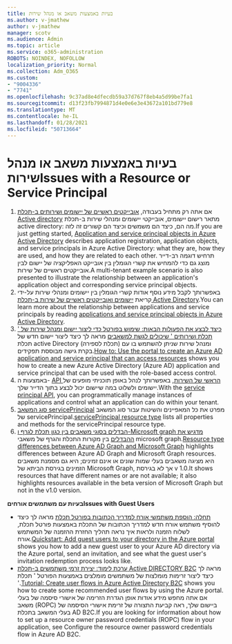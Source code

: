 ```yaml
---
title: בעיות באמצעות משאב או מנהל שירות
ms.author: v-jmathew
author: v-jmathew
manager: scotv
ms.audience: Admin
ms.topic: article
ms.service: o365-administration
ROBOTS: NOINDEX, NOFOLLOW
localization_priority: Normal
ms.collection: Adm_O365
ms.custom:
- "9004336"
- "7741"
ms.openlocfilehash: 9c37ad8e4dfecdb59a37d767f8eb4a5d99be7fa1
ms.sourcegitcommit: d13f23fb7994871d4e0e6e3e43672a101bd779e8
ms.translationtype: MT
ms.contentlocale: he-IL
ms.lasthandoff: 01/28/2021
ms.locfileid: "50713664"
---
```

# <a name="issues-with-a-resource-or-service-principal"></a><span data-ttu-id="b3f99-102">בעיות באמצעות משאב או מנהל שירות</span><span class="sxs-lookup"><span data-stu-id="b3f99-102">Issues with a Resource or Service Principal</span></span>

1. <span data-ttu-id="b3f99-103">אם אתה רק מתחיל בעבודה, [אובייקטים ראשיים של יישומים ושירותים ב-תכלת Active directory](https://docs.microsoft.com/azure/active-directory/develop/app-objects-and-service-principals) מתאר רישום יישומים, אובייקטי יישומים ומנהלי שירות ב-תכלת active directory: מה הם, כיצד הם משמשים וכיצד הם קשורים זה לזה.</span><span class="sxs-lookup"><span data-stu-id="b3f99-103">If you are just getting started, [Application and service principal objects in Azure Active Directory](https://docs.microsoft.com/azure/active-directory/develop/app-objects-and-service-principals) describes application registration, application objects, and service principals in Azure Active Directory: what they are, how they are used, and how they are related to each other.</span></span> <span data-ttu-id="b3f99-104">תרחיש דוגמה רב-דייר מוצג גם כדי להמחיש את קשרי הגומלין בין אובייקט האפליקציה של יישום לבין אובייקטים ראשיים של שירות.</span><span class="sxs-lookup"><span data-stu-id="b3f99-104">A multi-tenant example scenario is also presented to illustrate the relationship between an application's application object and corresponding service principal objects.</span></span>
2. <span data-ttu-id="b3f99-105">באפשרותך לקבל מידע נוסף אודות קשרי הגומלין בין יישומים ומנהלי שירות על-ידי קריאת [יישומים ואובייקטים ראשיים של שירות ב-תכלת Active Directory](https://docs.microsoft.com/azure/active-directory/develop/app-objects-and-service-principals).</span><span class="sxs-lookup"><span data-stu-id="b3f99-105">You can learn more about the relationship between applications and service principals by reading [applications and service principal objects in Azure Active Directory](https://docs.microsoft.com/azure/active-directory/develop/app-objects-and-service-principals).</span></span>
3. <span data-ttu-id="b3f99-106">[כיצד לבצע את הפעולות הבאות: שימוש בפורטל כדי ליצור יישום ומנהל שירות של ' תכלת ושירותים ' שיכולים לגשת למשאבים](https://docs.microsoft.com/azure/active-directory/develop/howto-create-service-principal-portal) מראה לך כיצד ליצור יישום חדש של תכלת active Directory (תכלת לספירה) ומנהל שירות שניתן להשתמש בו עם בקרת גישה מבוססת תפקידים.</span><span class="sxs-lookup"><span data-stu-id="b3f99-106">[How to: Use the portal to create an Azure AD application and service principal that can access resources](https://docs.microsoft.com/azure/active-directory/develop/howto-create-service-principal-portal) shows you how to create a new Azure Active Directory (Azure AD) application and service principal that can be used with the role-based access control.</span></span>
4. <span data-ttu-id="b3f99-107">באמצעות ה- [API הראשי של השירות](https://docs.microsoft.com/graph/api/resources/serviceprincipal), באפשרותך לנהל באופן תוכניתי מופעים של יישומים ולשלוט במה שיישום יכול לבצע בתוך הדייר שלך.</span><span class="sxs-lookup"><span data-stu-id="b3f99-107">With the [service principal API](https://docs.microsoft.com/graph/api/resources/serviceprincipal), you can programmatically manage instances of applications and control what an application can do within your tenant.</span></span>
5. <span data-ttu-id="b3f99-108">[סוג המשאב servicePrincipal](https://docs.microsoft.com/graph/api/resources/serviceprincipal) מפרט את כל המאפיינים והשיטות עבור סוג המשאב של servicePrincipal.</span><span class="sxs-lookup"><span data-stu-id="b3f99-108">[servicePrincipal resource type](https://docs.microsoft.com/graph/api/resources/serviceprincipal) lists all properties and methods for the servicePrincipal resource type.</span></span>
6. <span data-ttu-id="b3f99-109">[הבדלים בסוגי משאבים בין כגון תכלת לגרף ו-Microsoft graph מדגיש את ההבדלים](https://docs.microsoft.com/graph/migrate-azure-ad-graph-resource-differences) בין מקורות התכלת והגרף של משאבי microsoft graph.</span><span class="sxs-lookup"><span data-stu-id="b3f99-109">[Resource type differences between Azure AD Graph and Microsoft Graph](https://docs.microsoft.com/graph/migrate-azure-ad-graph-resource-differences) highlights differences between Azure AD Graph and Microsoft Graph resources.</span></span> <span data-ttu-id="b3f99-110">היא מציגה משאבים בעלי שמות שונים או אינם זמינים; היא גם מסמנת משאבים הזמינים בגירסת הביתא של Microsoft Graph, אך לא בגירסת v 1.0.</span><span class="sxs-lookup"><span data-stu-id="b3f99-110">It shows resources that have different names or are not available; it also highlights resources available in the beta version of Microsoft Graph but not in the v1.0 version.</span></span>

<span data-ttu-id="b3f99-111">**בעיות עם משתמשים אורחים**</span><span class="sxs-lookup"><span data-stu-id="b3f99-111">**Issues with Guest Users**</span></span>

- <span data-ttu-id="b3f99-112">[תחלה: הוספת משתמשי אורח למדריך הכתובות בפורטל תכלת](https://docs.microsoft.com/azure/active-directory/external-identities/b2b-quickstart-add-guest-users-portal#prerequisites) מראה לך כיצד להוסיף משתמש אורח חדש למדריך הכתובות של התכלת באמצעות פורטל תכלת, לשלוח הזמנה ולראות איך נראה תהליך החזרת ההזמנה של המשתמש אורח.</span><span class="sxs-lookup"><span data-stu-id="b3f99-112">[Quickstart: Add guest users to your directory in the Azure portal](https://docs.microsoft.com/azure/active-directory/external-identities/b2b-quickstart-add-guest-users-portal#prerequisites) shows you how to add a new guest user to your Azure AD directory via the Azure portal, send an invitation, and see what the guest user's invitation redemption process looks like.</span></span>
- <span data-ttu-id="b3f99-113">[ערכת לימוד: יצירת זרמי משתמשים ב-תכלת Active DIRECTORY B2C](https://docs.microsoft.com/azure/active-directory-b2c/tutorial-create-user-flows) מראה לך כיצד ליצור זרימות מומלצות של משתמשים מומלצים באמצעות הפורטל ' תכלת '.</span><span class="sxs-lookup"><span data-stu-id="b3f99-113">[Tutorial: Create user flows in Azure Active Directory B2C](https://docs.microsoft.com/azure/active-directory-b2c/tutorial-create-user-flows) shows you how to create some recommended user flows by using the Azure portal.</span></span> <span data-ttu-id="b3f99-114">אם אתה מחפש מידע אודות אופן הגדרת הזרימה של אישורי סיסמה של בעלי משאב (ROPC) ביישום שלך, ראה קביעת התצורה של זרימת אישורי הסיסמה של בעלי המשאב בתכלת AD B2C.</span><span class="sxs-lookup"><span data-stu-id="b3f99-114">If you are looking for information about how to set up a resource owner password credentials (ROPC) flow in your application, see Configure the resource owner password credentials flow in Azure AD B2C.</span></span>
